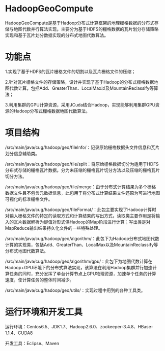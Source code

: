 # HadoopGeoCompute


  HadoopGeoCompute是基于Hadoop分布式计算框架的地理栅格数据的分布式存储与地图代数并行算法实现，主要分为基于HDFS的栅格数据的瓦片划分存储策略实现和基于瓦片划分数据实现的分布式地图代数算法。



# 功能点

1.实现了基于HDFS的瓦片栅格文件的切割以及瓦片栅格文件的压缩；

2.针对瓦片栅格文件的存储策略，设计并实现了基于Hadoop的分布式栅格数据地图代数计算，包括Add、GreaterThan、LocalMax以及MountainReclassify等算法；

3.利用集群的GPU计算资源，采用JCuda结合Hadoop，实现能够利用集群GPU资源的Hadoop分布式栅格数据地图代数算法。




# 项目结构

/src/main/java/cug/hadoop/geo/fileInfo/：记录原始栅格数据头文件信息和瓦片划分信息辅助类。

/src/main/java/cug/hadoop/geo/tile/split：将原始栅格数据切分为适用于HDFS分布式存储的栅格瓦片数据，分为未压缩的栅格瓦片切分方法以及压缩的栅格瓦片切分方法。

/src/main/java/cug/hadoop/geo/tile/merge：由于分布式计算结果为多个栅格数据文件且不包含元数据信息，此包用于将分布式计算结果文件还原为可进行地图可视化的标准栅格文件。

/src/main/java/cug/hadoop/geo/fileFormat/：此包主要实现了Hadoop计算时对输入栅格文件的特定的读取方式和计算结果的写出方式，读取类主要作用是将输入的瓦片数据解析为键值对形式供Hadoop的Map阶段进行计算；写出类是对MapReduce输出结果持久化文件的一些特殊处理。

/src/main/java/cug/hadoop/geo/algorithm/：此包下为Hadoop分布式地图代数计算的实现类，包括Add、GreaterThan、LocalMax以及MountainReclassify等分布式地图代数算法。

/src/main/java/cug/hadoop/geo/algorithm/gpu/：此包下为地图代数计算在Hadoop+GPU环境下的分布式算法实现，该算法在利用Hadoop集群并行加速计算任务的同时，充分发挥了单台计算节点上GPU物理资源，加速单个任务的计算速度，使计算任务的整体时间减少。

/src/main/java/cug/hadoop/geo/utils/：实现过程中用到的各种工具类。




# 运行环境和开发工具

运行环境：Centos6.5、JDK1.7、Hadoop2.6.0、zookeeper-3.4.8、HBase-1.1.4、CUDA8

开发工具：Eclipse、Maven


